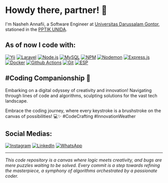 # Howdy there, partner! 🤠

I'm Nasheh Annafii, a Software Engineer at [Universitas Darussalam Gontor](https://unida.gontor.ac.id), stationed in the [PPTIK UNIDA](https://pptik.unida.gontor.ac.id).

## As of now I code with:
[![Yii](https://img.shields.io/badge/-Yii2-000000?style=flat-square&logo=yii&logoColor=white)](https://www.yiiframework.com)
[![Laravel](https://img.shields.io/badge/-Laravel-FF2D20?style=flat-square&logo=laravel&logoColor=white)](https://laravel.com)
[![Node.js](https://img.shields.io/badge/-Node.js-339933?style=flat-square&logo=node.js&logoColor=white)](https://nodejs.org)
[![MySQL](https://img.shields.io/badge/-MySQL-4479A1?style=flat-square&logo=mysql&logoColor=white)](https://www.mysql.com)
[![NPM](https://img.shields.io/badge/-NPM-CB3837?style=flat-square&logo=npm&logoColor=white)](https://www.npmjs.com)
[![Nodemon](https://img.shields.io/badge/-Nodemon-76D04B?style=flat-square&logo=nodemon&logoColor=white)](https://www.npmjs.com/package/nodemon)
[![Express.js](https://img.shields.io/badge/-Express.js-000000?style=flat-square&logo=express&logoColor=white)](https://www.expressjs.com)
[![Docker](https://img.shields.io/badge/-Docker-46a2f1?style=flat-square&logo=docker&logoColor=white)](https://www.docker.com)
[![Github Actions](https://img.shields.io/badge/-Github_Actions-2088FF?style=flat-square&logo=github-actions&logoColor=white)](https://www.github.com/features/actions)
[![Git](https://img.shields.io/badge/-Git-F05032?style=flat-square&logo=git&logoColor=white)](https://www.git-scm.com)
[![ESP](https://img.shields.io/badge/-ESP-000000?style=flat-square&logo=esphome&logoColor=black)](https://github.com/nashehannafii)

## #Coding Companionship 🚀

Embarking on a digital odyssey of creativity and innovation! Navigating through lines of code and algorithms, sculpting solutions for the vast tech landscape.

Embrace the coding journey, where every keystroke is a brushstroke on the canvas of possibilities! 💻✨ #CodeCrafting #InnovationWeather


## Social Medias:
[![Instagram](https://img.shields.io/badge/Instagram-%2312100E.svg?&style=for-the-badge&logo=Instagram&logoColor=white)](https://instagram.com/nashehannafii)
[![LinkedIn](https://img.shields.io/badge/linkedin-%2312100E.svg?&style=for-the-badge&logo=linkedin&logoColor=white)](https://www.linkedin.com/in/nasheh-annafii-18a6a0194/)
[![WhatsApp](https://img.shields.io/badge/WA%20Business-%2312100E.svg?&style=for-the-badge&logo=Whatsapp&logoColor=white)](https://wa.me/6285219370971)

---

*This code repository is a canvas where logic meets creativity, and bugs are mere puzzles waiting to be solved. Every commit is a step towards refining the masterpiece, a symphony of algorithms orchestrated by a passionate coder.*
